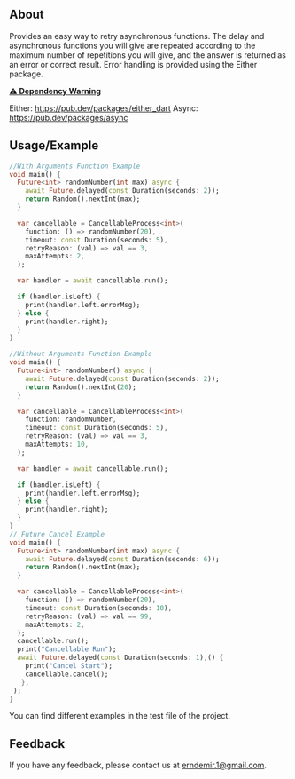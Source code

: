 ## About

Provides an easy way to retry asynchronous functions. The delay and asynchronous functions you will give are repeated according to the maximum number of repetitions you will give, and the answer is returned as an error or correct result. Error handling is provided using the Either package.

**[⚠ Dependency Warning]()**

Either: https://pub.dev/packages/either_dart
Async: https://pub.dev/packages/async

## Usage/Example

```dart
//With Arguments Function Example
void main() {
  Future<int> randomNumber(int max) async {
    await Future.delayed(const Duration(seconds: 2));
    return Random().nextInt(max);
  }

  var cancellable = CancellableProcess<int>(
    function: () => randomNumber(20),
    timeout: const Duration(seconds: 5),
    retryReason: (val) => val == 3,
    maxAttempts: 2,
  );

  var handler = await cancellable.run();

  if (handler.isLeft) {
    print(handler.left.errorMsg);
  } else {
    print(handler.right);
  }
}

//Without Arguments Function Example
void main() {
  Future<int> randomNumber() async {
    await Future.delayed(const Duration(seconds: 2));
    return Random().nextInt(20);
  }

  var cancellable = CancellableProcess<int>(
    function: randomNumber,
    timeout: const Duration(seconds: 5),
    retryReason: (val) => val == 3,
    maxAttempts: 10,
  );

  var handler = await cancellable.run();

  if (handler.isLeft) {
    print(handler.left.errorMsg);
  } else {
    print(handler.right);
  }
}
// Future Cancel Example
void main() {
  Future<int> randomNumber(int max) async {
    await Future.delayed(const Duration(seconds: 6));
    return Random().nextInt(max);
  }

  var cancellable = CancellableProcess<int>(
    function: () => randomNumber(20),
    timeout: const Duration(seconds: 10),
    retryReason: (val) => val == 99,
    maxAttempts: 2,
  );
  cancellable.run();
  print("Cancellable Run");
  await Future.delayed(const Duration(seconds: 1),() {
    print("Cancel Start");
    cancellable.cancel();
   },
 );
}

```

You can find different examples in the test file of the project.

## Feedback

If you have any feedback, please contact us at erndemir.1@gmail.com.

